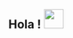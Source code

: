 ## Hola ! <img src="https://c.tenor.com/pvFJwncehzIAAAAC/hello-there-private-from-penguins-of-madagascar.gif" width="35px">
